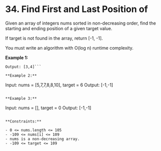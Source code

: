 # 34. Find First and Last Position of 

Given an array of integers nums sorted in non-decreasing order, find the starting and ending position of a given target value.

If target is not found in the array, return [-1, -1].

You must write an algorithm with O(log n) runtime complexity.

 

**Example 1:**

```Input: nums = [5,7,7,8,8,10], target = 8
Output: [3,4]```

**Example 2:**

```
Input: nums = [5,7,7,8,8,10], target = 6
Output: [-1,-1]
```

**Example 3:**
```
Input: nums = [], target = 0
Output: [-1,-1] 
```

**Constraints:**

- 0 <= nums.length <= 105
- -109 <= nums[i] <= 109
- nums is a non-decreasing array.
- -109 <= target <= 109
